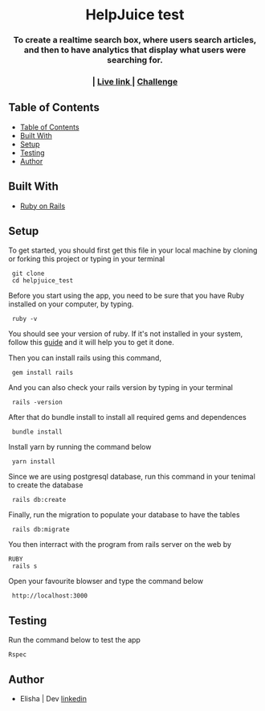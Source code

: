 <h1 align="center">HelpJuice test</h1>
<div align="center">
  <h3>
  To create a realtime search box, where users search articles, and then to have analytics that display what users were searching for.
  </h3>
</div>

<div align="center" style="margin-bottom: 20px">
  <h3>
    <span> | </span>
    <a href="">
      Live link
    </a>
    <span> | </span>
    <a href="https://docs.google.com/document/d/1vXFJLYKL6LGgYU00xnBOkkk2ADSLZ8rUnmOe48H0YW0/edit#">
      Challenge
    </a>
  </h3>
</div>

## Table of Contents

- [Table of Contents](#table-of-contents)
- [Built With](#built-with)
- [Setup](#setup)
- [Testing](#testing)
- [Author](#author)


## Built With

- [Ruby on Rails](https://guides.rubyonrails.org/)

## Setup

To get started, you should first get this file in your local machine by cloning or forking this project or typing in your terminal
```
 git clone 
 cd helpjuice_test
```
Before you start using the app, you need to be sure that you have Ruby installed on your computer, by typing.
```
 ruby -v
```
You should see your version of ruby.
If it's not installed in your system, follow this [guide](https://www.ruby-lang.org/en/documentation/installation/) and it will help you to get it done.

Then you can install rails using this command,
```
 gem install rails
```
And you can also check your rails version by typing in your terminal
```
 rails -version
```
After that do bundle install to install all required gems and dependences
```
 bundle install
```
Install yarn by running the command below
```
 yarn install
```
Since we are using postgresql database, run this command in your tenimal to create the database
```
 rails db:create

```
Finally, run the migration to populate your database to have the tables

```
 rails db:migrate
```

You then interract with the program from rails server on the web by
```
RUBY
 rails s
```

Open your favourite blowser and type the command below

```
 http://localhost:3000
```

## Testing

Run the command below to test the app

```
Rspec
```

## Author

- Elisha | Dev [linkedin](https://www.google.com/)
